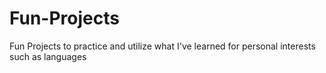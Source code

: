 # Fun-Projects
Fun Projects to practice and utilize what I've learned for personal interests such as languages
